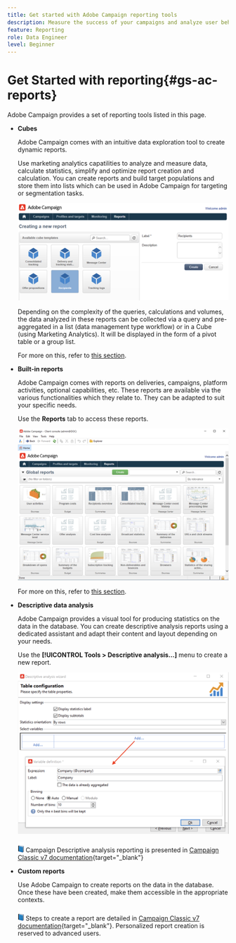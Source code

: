 ```yaml
---
title: Get started with Adobe Campaign reporting tools
description: Measure the success of your campaigns and analyze user behaviour
feature: Reporting
role: Data Engineer
level: Beginner
---
```


# Get Started with reporting{#gs-ac-reports}

Adobe Campaign provides a set of reporting tools listed in this page.


* **Cubes**

    Adobe Campaign comes with an intuitive data exploration tool to create dynamic reports.
        
    Use marketing analytics capatilities to analyze and measure data, calculate statistics, simplify and optimize report creation and calculation. You can create reports and build target populations and store them into lists which can be used in Adobe Campaign for targeting or segmentation tasks.

    ![](assets/create-a-report.png)

    Depending on the complexity of the queries, calculations and volumes, the data analyzed in these reports can be collected via a query and pre-aggregated in a list (data management type workflow) or in a Cube (using Marketing Analytics). It will be displayed in the form of a pivot table or a group list.

    For more on this, refer to [this section](gs-cubes.md).

* **Built-in reports**

    Adobe Campaign comes with reports on deliveries, campaigns, platform activities, optional capabilities, etc. These reports are available via the various functionalities which they relate to. They can be adapted to suit your specific needs. 

    Use the **Reports** tab to access these reports.

    ![](assets/built-in-reports.png)

   For more on this, refer to [this section](built-in-reports.md).

* **Descriptive data analysis**

    Adobe Campaign provides a visual tool for producing statistics on the data in the database. You can create descriptive analysis reports using a dedicated assistant and adapt their content and layout depending on your needs. 

    Use the **[!UICONTROL Tools > Descriptive analysis...]** menu to create a new report.

    ![](assets/desc-analysis-report.png)

    ![](../assets/do-not-localize/book.png) Campaign Descriptive analysis reporting is presented in [Campaign Classic v7 documentation](https://experienceleague.adobe.com/docs/campaign-classic/using/reporting/analyzing-populations/about-descriptive-analysis.html){target="_blank"}

* **Custom reports** 

    Use Adobe Campaign to create reports on the data in the database. Once these have been created, make them accessible in the appropriate contexts.

    ![](../assets/do-not-localize/book.png) Steps to create a report are detailed in [Campaign Classic v7 documentation](https://experienceleague.adobe.com/docs/campaign-classic/using/reporting/creating-new-reports/about-reports-creation-in-campaign.html){target="_blank"}. Personalized report creation is reserved to advanced users.
